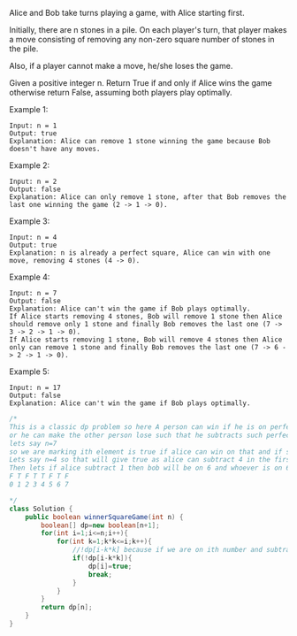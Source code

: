 Alice and Bob take turns playing a game, with Alice starting first.

Initially, there are n stones in a pile.  On each player's turn, that player makes a move consisting of removing any non-zero square number of stones in the pile.

Also, if a player cannot make a move, he/she loses the game.

Given a positive integer n. Return True if and only if Alice wins the game otherwise return False, assuming both players play optimally.

 

Example 1:
```
Input: n = 1
Output: true
Explanation: Alice can remove 1 stone winning the game because Bob doesn't have any moves.
```
Example 2:
```
Input: n = 2
Output: false
Explanation: Alice can only remove 1 stone, after that Bob removes the last one winning the game (2 -> 1 -> 0).
```
Example 3:
```
Input: n = 4
Output: true
Explanation: n is already a perfect square, Alice can win with one move, removing 4 stones (4 -> 0).
```
Example 4:
```
Input: n = 7
Output: false
Explanation: Alice can't win the game if Bob plays optimally.
If Alice starts removing 4 stones, Bob will remove 1 stone then Alice should remove only 1 stone and finally Bob removes the last one (7 -> 3 -> 2 -> 1 -> 0). 
If Alice starts removing 1 stone, Bob will remove 4 stones then Alice only can remove 1 stone and finally Bob removes the last one (7 -> 6 -> 2 -> 1 -> 0).
```
Example 5:
```
Input: n = 17
Output: false
Explanation: Alice can't win the game if Bob plays optimally.
```
```java
/*
This is a classic dp problem so here A person can win if he is on perfect square say 1,4,9,16
or he can make the other person lose such that he subtracts such perfect square from the current number that after subtracting it the other player would not land on perfect square. Lets take an example
lets say n=7
so we are marking ith element is true if alice can win on that and if she can't then thats false.
Lets say n=4 so that will give true as alice can subtract 4 in the first chance. But when n = 7
Then lets if alice subtract 1 then bob will be on 6 and whoever is on 6 will win as show in dp array below. As you can sub 4 from it which will result in 2 and then alice will have to remove one from it and then bob will remove one and make it zero.
F T F T T F T F
0 1 2 3 4 5 6 7

*/
class Solution {
    public boolean winnerSquareGame(int n) {
        boolean[] dp=new boolean[n+1];
        for(int i=1;i<=n;i++){
            for(int k=1;k*k<=i;k++){
                //!dp[i-k*k] because if we are on ith number and subtract k*k as we can only subtract perfect square so if that is false that means whoever lands on i-k*k will lose so I can make ith number true. And if dp[i-k*k] is true that means i can't subtract k*k as it will result in other person win . So i will move to next perfect square
                if(!dp[i-k*k]){
                    dp[i]=true;
                    break;
                }
            }
        }
        return dp[n];
    }
}
```
